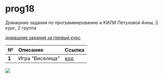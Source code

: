 # prog18
Домашние задания по программированию и КИЛИ Петуховой Анны, 2 курс, 2 группа

[домашние задания за первый курс](https://github.com/aapetukhova/alfeya)

**№**|**Описание**|**Ссылка**
---|:---|:---
**1**|Игра "Виселица"|[код](https://github.com/aapetukhova/prog18/blob/master/homeworks/hw1/hw1.ipynb)

![](http://aftrlaughtr.tumblr.com/image/176281084623)
